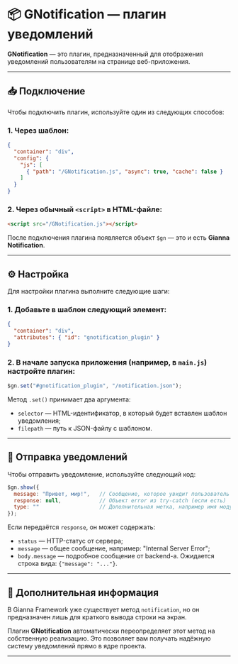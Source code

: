 
# 📦 GNotification — плагин уведомлений

**GNotification** — это плагин, предназначенный для отображения уведомлений пользователям на странице веб-приложения.

---

## 📥 Подключение

Чтобы подключить плагин, используйте один из следующих способов:

### 1. Через шаблон:
```json
{
  "container": "div",
  "config": {
    "js": [
      { "path": "/GNotification.js", "async": true, "cache": false }
    ]
  }
}
```

### 2. Через обычный `<script>` в HTML-файле:
```html
<script src="/GNotification.js"></script>
```

После подключения плагина появляется объект `$gn` — это и есть **Gianna Notification**.

---

## ⚙️ Настройка

Для настройки плагина выполните следующие шаги:

### 1. Добавьте в шаблон следующий элемент:
```json
{
  "container": "div",
  "attributes": { "id": "gnotification_plugin" }
}
```

### 2. В начале запуска приложения (например, в `main.js`) настройте плагин:
```js
$gn.set("#gnotification_plugin", "/notification.json");
```

Метод `.set()` принимает два аргумента:
- `selector` — HTML-идентификатор, в который будет вставлен шаблон уведомления;
- `filepath` — путь к JSON-файлу с шаблоном.

---

## 🚀 Отправка уведомлений

Чтобы отправить уведомление, используйте следующий код:
```js
$gn.show({
  message: "Привет, мир!",   // Сообщение, которое увидит пользователь
  response: null,            // Объект error из try-catch (если есть)
  type: ""                   // Дополнительная метка, например имя модуля
});
```

Если передаётся `response`, он может содержать:
- `status` — HTTP-статус от сервера;
- `message` — общее сообщение, например: "Internal Server Error";
- `body.message` — подробное сообщение от backend-а. Ожидается строка вида: `{"message": "..."}`.

---

## 🧩 Дополнительная информация

В Gianna Framework уже существует метод `notification`, но он предназначен лишь для краткого вывода строки на экран.

Плагин **GNotification** автоматически переопределяет этот метод на собственную реализацию. Это позволяет вам получать надёжную систему уведомлений прямо в ядре проекта.
    
---
